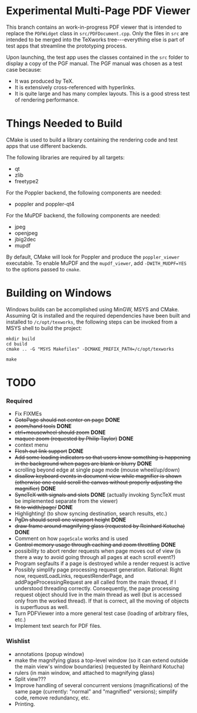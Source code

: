 Experimental Multi-Page PDF Viewer
==================================

This branch contains an work-in-progress PDF viewer that is intended to replace
the `PDFWidget` class in `src/PDFDocument.cpp`. Only the files in `src` are
intended to be merged into the TeXworks tree---everything else is part of test
apps that streamline the prototyping process.

Upon launching, the test app uses the classes contained in the `src` folder to
display a copy of the PGF manual. The PGF manual was chosen as a test case
because:

  - It was produced by TeX.
  - It is extensively cross-referenced with hyperlinks.
  - It is quite large and has many complex layouts. This is a good stress test
    of rendering performance.


Things Needed to Build
======================

CMake is used to build a library containing the rendering code and test apps
that use different backends.

The following libraries are required by all targets:

  - qt
  - zlib
  - freetype2

For the Poppler backend, the following components are needed:

  - poppler and poppler-qt4

For the MuPDF backend, the following components are needed:

  - jpeg
  - openjpeg
  - jbig2dec
  - mupdf

By default, CMake will look for Poppler and produce the `poppler_viewer`
executable. To enable MuPDF and the `mupdf_viewer`, add `-DWITH_MUDPF=YES` to
the options passed to `cmake`.


Building on Windows
===================

Windows builds can be accomplished using MinGW, MSYS and CMake. Assuming Qt is
installed and the required dependencies have been built and installed to
`/c/opt/texworks`, the following steps can be invoked from a MSYS shell to
build the project:

    mkdir build
    cd build
    cmake .. -G "MSYS Makefiles" -DCMAKE_PREFIX_PATH=/c/opt/texworks

    make


TODO
====
### Required
 - Fix FIXMEs
 - ~~GotoPage should not center on page~~ __DONE__
 - ~~zoom/hand tools~~ __DONE__
 - ~~ctrl+mousewheel should zoom~~ __DONE__
 - ~~maquee zoom (requested by Philip Taylor)~~ __DONE__
 - context menu
 - ~~Flesh out link support~~ __DONE__
 - ~~Add some loading indicators so that users know something is happening in the
   background when pages are blank or blurry~~ __DONE__
 - scrolling beyond edge at single page mode (mouse wheel/up/down)
 - ~~disallow keyboard events in document view while magnifier is shown (otherwise
   one could scroll the canvas without properly adjusting the magnifier)~~ __DONE__
 - ~~SyncTeX with signals and slots~~ __DONE__ (actually invoking SyncTeX must
   be implemented separate from the viewer)
 - ~~fit to width/page/~~ __DONE__
 - Highlighting! (to show syncing destination, search results, etc.)
 - ~~PgDn should scroll one viewport height~~ __DONE__
 - ~~draw frame around magnifying glass (requested by Reinhard Kotucha)~~ __DONE__
 - Comment on how `pageScale` works and is used
 - ~~Control memory usage through caching and zoom throttling~~ __DONE__
 - possibility to abort render requests when page moves out of view (is there a
   way to avoid going through all pages at each scroll event?)
 - Program segfaults if a page is destroyed while a render request is active
 - Possibly simplify page processing request generation. Rational: Right now,
   requestLoadLinks, requestRenderPage, and addPageProcessingRequest are all
   called from the main thread, if I understood threading correctly.
   Consequently, the page processing request object should live in the main
   thread as well (but is accessed only from the worked thread). If that is
   correct, all the moving of objects is superfluous as well.
 - Turn PDFViewer into a more general test case (loading of arbitrary files,
   etc.)
 - Implement text search for PDF files.

### Wishlist
 - annotations (popup window)
 - make the magnifying glass a top-level window (so it can extend outside the
   main view's window boundaries) (requested by Reinhard Kotucha)
 - rulers (in main window, and attached to magnifying glass)
 - Split view???
 - Improve handling of several concurrent versions (magnifications) of the same
   page (currently: "normal" and "magnified" versions); simplify code, remove
   redundancy, etc.
 - Printing.
